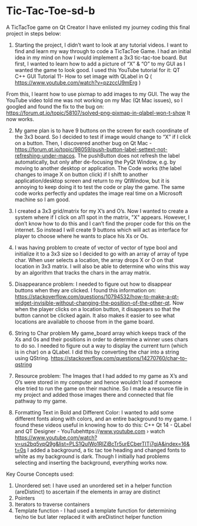 # Tic-Tac-Toe-sd-b
A TicTacToe game on Qt Creator
I have enlisted my journey coding this final project in steps below:

1. Starting the project, I didn’t want to look at any tutorial videos. I want to find and learn my way through to code a TicTacToe Game. I had an initial idea in my mind on how I would implement a 3x3 tic-tac-toe board. But first, I wanted to learn how to add a picture of “X” & “O” to my GUI as I wanted the game to look good. I used this YouTube tutorial for it:
QT C++ GUI Tutorial 11- How to set image with QLabel in Q ( https://www.youtube.com/watch?v=pzzccU9mErg ) 

From this, I learnt how to use pixmap to add images to my GUI. 
The way the YouTube video told me was not working on my Mac (Qt Mac issues), so I googled and found the fix to the bug on: https://forum.qt.io/topic/58107/solved-png-pixmap-in-qlabel-won-t-show
It now works. 

2. My game plan is to have 9 buttons on the screen for each coordinate of the 3x3 board. So I decided to test if image would change to “X” if I click on a button. Then, I discovered another bug on Qt Mac - https://forum.qt.io/topic/98059/push-button-label-settext-not-refreshing-under-macos. The pushButton does not refresh the label automatically, but only after de-focusing the PyQt Window, e.g. by moving to another desktop or application. 
The Code works (the label changes to image X on button click) if I shift to another application/desktop screen and return to my QtWindow, but it is annoying to keep doing it to test the code or play the game. The same code works perfectly and updates the image real time on a Microsoft machine so I am good. 

3. I created a 3x3 grid/matrix for my X’s and O’s. Now I wanted to create a system where if I click on a11 spot in the matrix, "X" appears. However, I don’t know how to do this and I can’t find the proper code for this on the internet. So instead I will create 9 buttons which will act as interface for player to choose where he wants to place his Xs or Os. 

4. I was having problem to create of vector of vector of type bool and initialize it to a 3x3 size so I decided to go with an array of array of type char. When user selects a location, the array drops X or O on that location in 3x3 matrix. I will also be able to determine who wins this way by an algorithm that tracks the chars in the array matrix.

5. Disappearance problem:
I needed to figure out how to disappear buttons when they are clicked. I found this information on: https://stackoverflow.com/questions/10794532/how-to-make-a-qt-widget-invisible-without-changing-the-position-of-the-other-qt. Now when the player clicks on a location button, it disappears so that the button cannot be clicked again. It also makes it easier to see what locations are available to choose from in the game board.

6. String to Char problem
My game_board array which keeps track of the Xs and 0s and their positions in order to determine a winner uses chars to do so. I needed to figure out a way to display the current turn (which is in char) on a QLabel. I did this by converting the char into a string using QString.  https://stackoverflow.com/questions/14270760/char-to-qstring

7. Resource problem: The Images that I had added to my game as X’s and O’s were stored in my computer and hence wouldn’t load if someone else tried to run the game on their machine. So I made a resource file in my project and added those images there and connected that file pathway to my game. 

8. Formatting Text in Bold and Different Color:
I wanted to add some different fonts along with colors, and an entire background to my game. I found these videos useful in knowing how to do this:
C++ Qt 14 - QLabel and QT Designer - YouTubehttps://www.youtube.com › watch
https://www.youtube.com/watch?v=us2bq5vpQ9g&list=PLS1QulWo1RIZiBcTr5urECberTITj7gjA&index=16&t=0s
I added a background, a tic tac toe heading and changed fonts to white as my background is dark. Though I initially had problems selecting and inserting the background, everything works now. 

Key Course Concepts used:
1. Unordered set: I have used an unordered set in a helper function (areDistinct) to ascertain if the elements in array are distinct
2. Pointers
3. Iterators to traverse containers
4. Template function - I had used a template function for determining tie/no tie but later replaced it with areDistinct helper function

